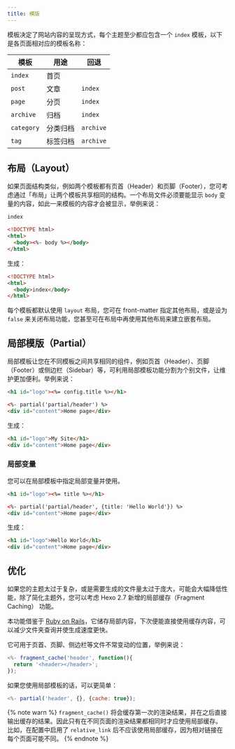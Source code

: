 ```yaml
---
title: 模版
---
```

模板决定了网站内容的呈现方式，每个主题至少都应包含一个 `index` 模板，以下是各页面相对应的模板名称：

模板 | 用途 | 回退
--- | --- | ---
`index` | 首页 |
`post` | 文章 | `index`
`page` | 分页 | `index`
`archive` | 归档 | `index`
`category` | 分类归档 | `archive`
`tag` | 标签归档 | `archive`

## 布局（Layout）

如果页面结构类似，例如两个模板都有页首（Header）和页脚（Footer），您可考虑通过「布局」让两个模板共享相同的结构。一个布局文件必须要能显示 `body` 变量的内容，如此一来模板的内容才会被显示，举例来说：

``` html index.ejs
index
```

``` html layout.ejs
<!DOCTYPE html>
<html>
  <body><%- body %></body>
</html>
```

生成：

``` html
<!DOCTYPE html>
<html>
  <body>index</body>
</html>
```

每个模板都默认使用 `layout` 布局，您可在 front-matter 指定其他布局，或是设为 `false` 来关闭布局功能，您甚至可在布局中再使用其他布局来建立嵌套布局。

## 局部模版（Partial）

局部模板让您在不同模板之间共享相同的组件，例如页首（Header）、页脚（Footer）或侧边栏（Sidebar）等，可利用局部模板功能分割为个别文件，让维护更加便利。举例来说：

``` html partial/header.ejs
<h1 id="logo"><%= config.title %></h1>
```

``` html index.ejs
<%- partial('partial/header') %>
<div id="content">Home page</div>
```

生成：

``` html
<h1 id="logo">My Site</h1>
<div id="content">Home page</div>
```

### 局部变量

您可以在局部模板中指定局部变量并使用。

``` html partial/header.ejs
<h1 id="logo"><%= title %></h1>
```

``` html index.ejs
<%- partial('partial/header', {title: 'Hello World'}) %>
<div id="content">Home page</div>
```

生成：

``` html
<h1 id="logo">Hello World</h1>
<div id="content">Home page</div>
```

## 优化

如果您的主题太过于复杂，或是需要生成的文件量太过于庞大，可能会大幅降低性能，除了简化主题外，您可以考虑 Hexo 2.7 新增的局部缓存（Fragment Caching） 功能。

本功能借鉴于 [Ruby on Rails](http://guides.rubyonrails.org/caching_with_rails.html#fragment-caching)，它储存局部内容，下次便能直接使用缓存内容，可以减少文件夹查询并使生成速度更快。

它可用于页首、页脚、侧边栏等文件不常变动的位置，举例来说：

``` js
<%- fragment_cache('header', function(){
  return '<header></header>';
});
```

如果您使用局部模板的话，可以更简单：

``` js
<%- partial('header', {}, {cache: true});
```

{% note warn %}
`fragment_cache()` 将会缓存第一次的渲染结果，并在之后直接输出缓存的结果。因此只有在不同页面的渲染结果都相同时才应使用局部缓存。
比如，在配置中启用了 `relative_link` 后不应该使用局部缓存，因为相对链接在每个页面可能不同。
{% endnote %}
